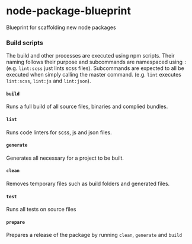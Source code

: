 # node-package-blueprint
Blueprint for scaffolding new node packages




### Build scripts

The build and other processes are executed using npm scripts. Their naming follows their purpose and subcommands are namespaced using `:` (e.g. `lint:scss` just lints scss files). Subcommands are expected to all be executed when simply calling the master command. (e.g. `lint` executes `lint:scss`, `lint:js` and `lint:json`).

#### `build`
Runs a full build of all source files, binaries and complied bundles.

#### `lint`
Runs code linters for scss, js and json files.

#### `generate`
Generates all necessary for a project to be built.

#### `clean`
Removes temporary files such as build folders and generated files.

#### `test`
Runs all tests on source files

#### `prepare`
Prepares a release of the package by running `clean`, `generate` and `build`
